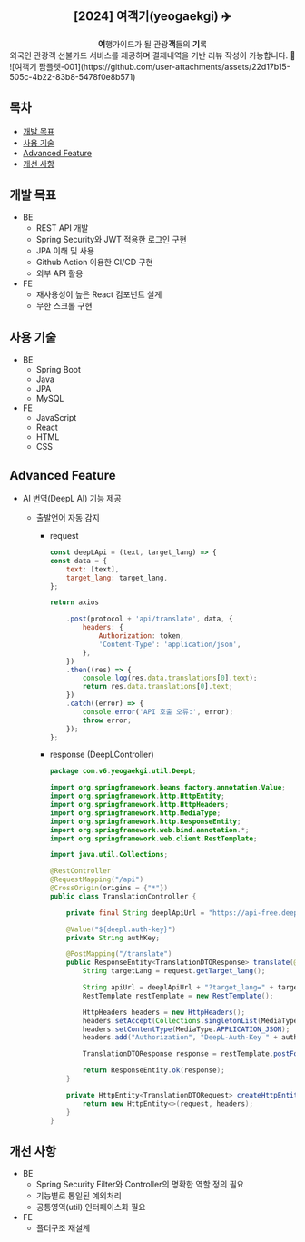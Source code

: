 <div align="center">
<h2>[2024] 여객기(yeogaekgi) ✈️</h2>
<b>여</b>행가이드가 될 관광<b>객</b>들의 <b>기</b>록<br> 외국인 관광객 선불카드 서비스를 제공하며 결제내역을 기반 리뷰 작성이 가능합니다. 💸
</div>
![여객기 팜플렛-001](https://github.com/user-attachments/assets/22d17b15-505c-4b22-83b8-5478f0e8b571)


## 목차

- [개발 목표](#개발-목표)
- [사용 기술](#사용-기술)
- [Advanced Feature](#advanced-feature)
- [개선 사항](#개선-사항)

## 개발 목표

- BE
  - REST API 개발
  - Spring Security와 JWT 적용한 로그인 구현
  - JPA 이해 및 사용
  - Github Action 이용한 CI/CD 구현
  - 외부 API 활용
- FE
  - 재사용성이 높은 React 컴포넌트 설계
  - 무한 스크롤 구현

## 사용 기술

- BE
  - Spring Boot
  - Java
  - JPA
  - MySQL
- FE
  - JavaScript
  - React
  - HTML
  - CSS

## Advanced Feature

- AI 번역(DeepL AI) 기능 제공

  - 출발언어 자동 감지

    - request

      ```javaScript
      const deepLApi = (text, target_lang) => {
      const data = {
          text: [text],
          target_lang: target_lang,
      };

      return axios

          .post(protocol + 'api/translate', data, {
              headers: {
                  Authorization: token,
                  'Content-Type': 'application/json',
              },
          })
          .then((res) => {
              console.log(res.data.translations[0].text);
              return res.data.translations[0].text;
          })
          .catch((error) => {
              console.error('API 호출 오류:', error);
              throw error;
          });
      };
      ```

    - response (DeepLController)

      ```java
      package com.v6.yeogaekgi.util.DeepL;

      import org.springframework.beans.factory.annotation.Value;
      import org.springframework.http.HttpEntity;
      import org.springframework.http.HttpHeaders;
      import org.springframework.http.MediaType;
      import org.springframework.http.ResponseEntity;
      import org.springframework.web.bind.annotation.*;
      import org.springframework.web.client.RestTemplate;

      import java.util.Collections;

      @RestController
      @RequestMapping("/api")
      @CrossOrigin(origins = {"*"})
      public class TranslationController {

          private final String deeplApiUrl = "https://api-free.deepl.com/v2/translate";

          @Value("${deepl.auth-key}")
          private String authKey;

          @PostMapping("/translate")
          public ResponseEntity<TranslationDTOResponse> translate(@RequestBody TranslationDTORequest request) {
              String targetLang = request.getTarget_lang();

              String apiUrl = deeplApiUrl + "?target_lang=" + targetLang;
              RestTemplate restTemplate = new RestTemplate();

              HttpHeaders headers = new HttpHeaders();
              headers.setAccept(Collections.singletonList(MediaType.APPLICATION_JSON));
              headers.setContentType(MediaType.APPLICATION_JSON);
              headers.add("Authorization", "DeepL-Auth-Key " + authKey);

              TranslationDTOResponse response = restTemplate.postForObject(apiUrl, createHttpEntity(request, headers), TranslationDTOResponse.class);

              return ResponseEntity.ok(response);
          }

          private HttpEntity<TranslationDTORequest> createHttpEntity(TranslationDTORequest request, HttpHeaders headers) {
              return new HttpEntity<>(request, headers);
          }
      }
      ```

## 개선 사항

- BE
  - Spring Security Filter와 Controller의 명확한 역할 정의 필요
  - 기능별로 통일된 예외처리
  - 공통영역(util) 인터페이스화 필요
- FE
  - 폴더구조 재설계

